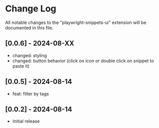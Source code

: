 # Change Log

All notable changes to the "playwright-snippets-ui" extension will be documented in this file.

## [0.0.6] - 2024-08-XX

- changed: styling
- changed: button behavior (click on icon or double click on snippet to paste it)

## [0.0.5] - 2024-08-14

- feat: filter by tags

## [0.0.2] - 2024-08-14

- Initial release
